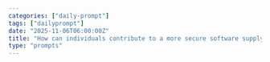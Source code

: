 ```yaml
---
categories: ["daily-prompt"]
tags: ["dailyprompt"]
date: "2025-11-06T06:00:00Z"
title: "How can individuals contribute to a more secure software supply chain?"
type: "prompts"
---
```

